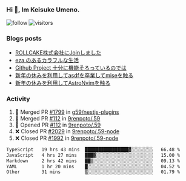 ### Hi 👋, Im Keisuke Umeno.

<!--
**9renpoto/9renpoto** is a ✨ _special_ ✨ repository because its `README.md` (this file) appears on your GitHub profile.

Here are some ideas to get you started:

- 🔭 I’m currently working on ...
- 🌱 I’m currently learning ...
- 👯 I’m looking to collaborate on ...
- 🤔 I’m looking for help with ...
- 💬 Ask me about ...
- 📫 How to reach me: ...
- 😄 Pronouns: ...
- ⚡ Fun fact: ...
-->

![follow](https://img.shields.io/github/followers/9renpoto?label=Follow&style=social)
![visitors](https://komarev.com/ghpvc/?username=9renpoto&label=Profile%20views&color=0e75b6&style=flat)

### Blogs posts

<!-- BLOG-POST-LIST:START -->
- [ROLLCAKE株式会社にJoinしました](https://9renpoto.win/entry/2024/02/11/join)
- [eza のあるカラフルな生活](https://9renpoto.win/entry/2024/02/01/eza)
- [Github Project 十分に機能そろっているのでは](https://9renpoto.win/entry/2024/01/14/gh-projects)
- [新年の休みを利用してasdfを卒業してmiseを触る](https://9renpoto.win/entry/2024/01/07/mise)
- [新年の休みを利用してAstroNvimを触る](https://9renpoto.win/entry/2024/01/03/new-year-holidays)
<!-- BLOG-POST-LIST:END -->

### Activity

<!--START_SECTION:activity-->
1. 🎉 Merged PR [#1799](https://github.com/g59/nestjs-plugins/pull/1799) in [g59/nestjs-plugins](https://github.com/g59/nestjs-plugins)
2. 🎉 Merged PR [#112](https://github.com/9renpoto/.59/pull/112) in [9renpoto/.59](https://github.com/9renpoto/.59)
3. 💪 Opened PR [#112](https://github.com/9renpoto/.59/pull/112) in [9renpoto/.59](https://github.com/9renpoto/.59)
4. ❌ Closed PR [#2029](https://github.com/9renpoto/.59-node/pull/2029) in [9renpoto/.59-node](https://github.com/9renpoto/.59-node)
5. ❌ Closed PR [#1992](https://github.com/9renpoto/.59-node/pull/1992) in [9renpoto/.59-node](https://github.com/9renpoto/.59-node)
<!--END_SECTION:activity-->

<!--START_SECTION:waka-->

```txt
TypeScript   19 hrs 43 mins  ████████████████▓░░░░░░░░   66.48 %
JavaScript   4 hrs 27 mins   ███▓░░░░░░░░░░░░░░░░░░░░░   15.00 %
Markdown     2 hrs 42 mins   ██▒░░░░░░░░░░░░░░░░░░░░░░   09.13 %
YAML         1 hr 20 mins    █░░░░░░░░░░░░░░░░░░░░░░░░   04.52 %
Other        31 mins         ▒░░░░░░░░░░░░░░░░░░░░░░░░   01.79 %
```

<!--END_SECTION:waka-->
